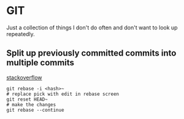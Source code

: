 # GIT
Just a collection of things I don't do often and don't want to look up repeatedly.

## Split up previously committed commits into multiple commits
[stackoverflow](https://stackoverflow.com/questions/6217156/break-a-previous-commit-into-multiple-commits)
```
git rebase -i <hash>~
# replace pick with edit in rebase screen
git reset HEAD~
# make the changes
git rebase --continue
```
